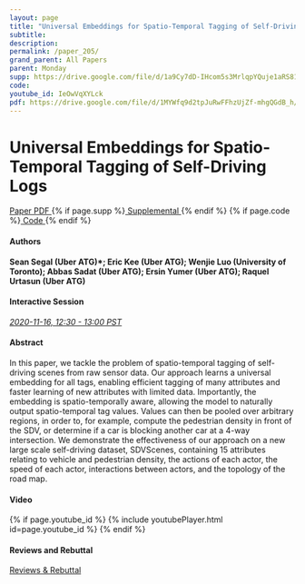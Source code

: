 ```yaml
---
layout: page
title: "Universal Embeddings for Spatio-Temporal Tagging of Self-Driving Logs"
subtitle: 
description:
permalink: /paper_205/
grand_parent: All Papers
parent: Monday
supp: https://drive.google.com/file/d/1a9Cy7dD-IHcom5s3MrlqpYQuje1aRS81/view
code: 
youtube_id: IeOwVqXYLck
pdf: https://drive.google.com/file/d/1MYWfq9d2tpJuRwFFhzUjZf-mhgQGdB_h/view
---
```


# Universal Embeddings for Spatio-Temporal Tagging of Self-Driving Logs

<a href="https://drive.google.com/file/d/1MYWfq9d2tpJuRwFFhzUjZf-mhgQGdB_h/view" target="_blank" rel="noopener noreferrer" class="btn btn-blue"><i class="fa fa-file-text-o" aria-hidden="true"></i> Paper PDF </a> {% if page.supp %}<a href="https://drive.google.com/file/d/1a9Cy7dD-IHcom5s3MrlqpYQuje1aRS81/view" target="_blank" rel="noopener noreferrer" class="btn btn-green"><i class="fa fa-file-text-o" aria-hidden="true"></i> Supplemental </a>{% endif %} {% if page.code %}<a href="" target="_blank" rel="noopener noreferrer" class="btn"><i class="fa fa-github" aria-hidden="true"></i> Code </a>{% endif %} 

#### Authors
**Sean Segal (Uber ATG)*; Eric Kee (Uber ATG); Wenjie Luo (University of Toronto); Abbas Sadat (Uber ATG); Ersin Yumer (Uber ATG); Raquel Urtasun (Uber ATG)**

#### Interactive Session
<a href="https://pheedloop.com/corl2020/virtual/?page=sessions&section=SESB7X73PHEG0BN0Q" target="_blank" rel="noopener noreferrer"><em>2020-11-16, 12:30 - 13:00 PST </em></a>

#### Abstract
In this paper, we tackle the problem of spatio-temporal tagging of self-driving scenes from raw sensor data. Our approach learns a universal embedding for all tags, enabling efficient tagging of many attributes and faster learning of new attributes with limited data. Importantly, the embedding is spatio-temporally aware, allowing the model to naturally output spatio-temporal tag values. Values can then be pooled over arbitrary regions, in order to, for example, compute the pedestrian density in front of the SDV, or determine if a car is blocking another car at a 4-way intersection. We demonstrate the effectiveness of our approach on a new large scale self-driving dataset, SDVScenes, containing 15 attributes relating to vehicle and pedestrian density, the actions of each actor, the speed of each actor, interactions between actors, and the topology of the road map. 

#### Video
{% if page.youtube_id %}
{% include youtubePlayer.html id=page.youtube_id %}
{% endif %}

#### Reviews and Rebuttal
<a href="https://drive.google.com/file/d/1czZrfj508Bz1N7qSNKjPQi6ECxbF9sXy/view" target="_blank" rel="noopener noreferrer" class="btn btn-purple"><i class="fa fa-pencil-square-o" aria-hidden="true"></i> Reviews & Rebuttal </a>

